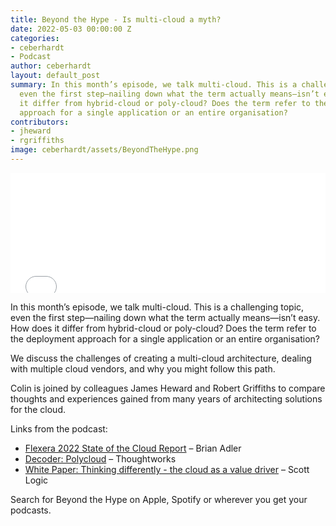 ```yaml
---
title: Beyond the Hype - Is multi-cloud a myth?
date: 2022-05-03 00:00:00 Z
categories:
- ceberhardt
- Podcast
author: ceberhardt
layout: default_post
summary: In this month’s episode, we talk multi-cloud. This is a challenging topic,
  even the first step—nailing down what the term actually means—isn’t easy. How does
  it differ from hybrid-cloud or poly-cloud? Does the term refer to the deployment
  approach for a single application or an entire organisation?
contributors:
- jheward
- rgriffiths
image: ceberhardt/assets/BeyondTheHype.png
---
```


<iframe title="Embed Player" src="//play.libsyn.com/embed/episode/id/22863902/height/192/theme/modern/size/large/thumbnail/yes/custom-color/ffffff/time-start/00:00:00/playlist-height/200/direction/backward" height="192" width="100%" scrolling="no" allowfullscreen="" webkitallowfullscreen="true" mozallowfullscreen="true" oallowfullscreen="true" msallowfullscreen="true" style="border: none;"></iframe>

In this month’s episode, we talk multi-cloud. This is a challenging topic, even the first step—nailing down what the term actually means—isn’t easy. How does it differ from hybrid-cloud or poly-cloud? Does the term refer to the deployment approach for a single application or an entire organisation?

We discuss the challenges of creating a multi-cloud architecture, dealing with multiple cloud vendors, and why you might follow this path.

Colin is joined by colleagues James Heward and Robert Griffiths to compare thoughts and experiences gained from many years of architecting solutions for the cloud.


Links from the podcast:

  - [Flexera 2022 State of the Cloud Report](https://www.flexera.com/blog/cloud/cloud-computing-trends-2022-state-of-the-cloud-report/) – Brian Adler 
  - [Decoder: Polycloud](https://www.thoughtworks.com/decoder/polycloud) – Thoughtworks
  - [White Paper: Thinking differently - the cloud as a value driver](https://blog.scottlogic.com/2019/04/18/cloud-as-a-value-driver.html) – Scott Logic 

Search for Beyond the Hype on Apple, Spotify or wherever you get your podcasts.
